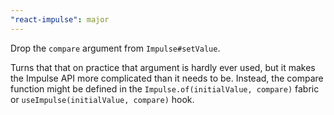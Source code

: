 ```yaml
---
"react-impulse": major
---
```


Drop the `compare` argument from `Impulse#setValue`.

Turns that that on practice that argument is hardly ever used, but it makes the Impulse API more complicated than it needs to be.
Instead, the compare function might be defined in the `Impulse.of(initialValue, compare)` fabric or `useImpulse(initialValue, compare)` hook.

